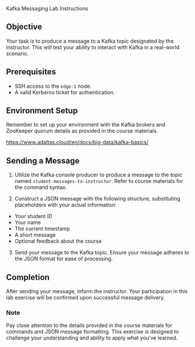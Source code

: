 Kafka Messaging Lab Instructions

## Objective

Your task is to produce a message to a Kafka topic designated by the instructor. This will test your ability to interact with Kafka in a real-world scenario.

## Prerequisites

- SSH access to the `edge-1` node.
- A valid Kerberos ticket for authentication.

## Environment Setup

Remember to set up your environment with the Kafka brokers and ZooKeeper quorum details as provided in the course materials.

https://www.adaltas.cloud/en/docs/big-data/kafka-basics/

## Sending a Message

1. Utilize the Kafka console producer to produce a message to the topic named `student-messages-to-instructor`. Refer to course materials for the command syntax.
  
2. Construct a JSON message with the following structure, substituting placeholders with your actual information:
  
  - Your student ID
  - Your name
  - The current timestamp
  - A short message
  - Optional feedback about the course
3. Send your message to the Kafka topic. Ensure your message adheres to the JSON format for ease of processing.
  

## Completion

After sending your message, inform the instructor. Your participation in this lab exercise will be confirmed upon successful message delivery.

### Note

Pay close attention to the details provided in the course materials for commands and JSON message formatting. This exercise is designed to challenge your understanding and ability to apply what you've learned.
